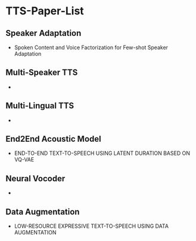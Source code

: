 # TTS-Paper-List
## Speaker Adaptation
* Spoken Content and Voice Factorization for Few-shot Speaker Adaptation
## Multi-Speaker TTS
*
## Multi-Lingual TTS
*
## End2End Acoustic Model
* END-TO-END TEXT-TO-SPEECH USING LATENT DURATION BASED ON VQ-VAE
## Neural Vocoder
*
## Data Augmentation
* LOW-RESOURCE EXPRESSIVE TEXT-TO-SPEECH USING DATA AUGMENTATION
